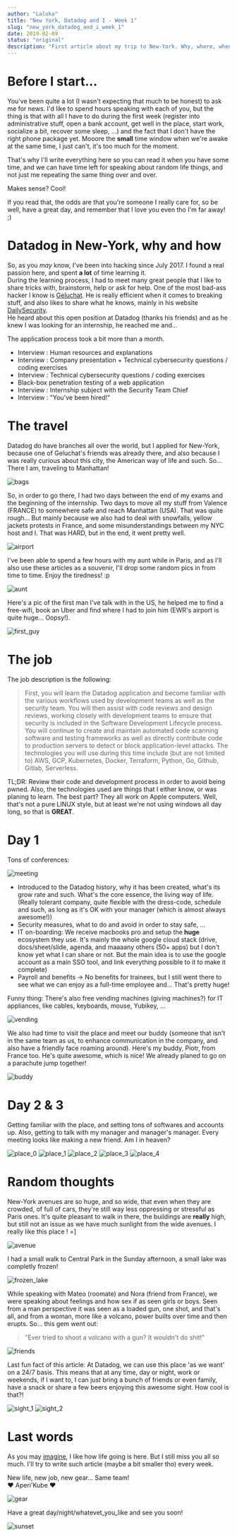 ```yaml
---
author: "Laluka"
title: "New York, Datadog and I - Week 1"
slug: "new_york_datadog_and_i_week_1"
date: 2019-02-09
status: "original"
description: "First article about my trip to New-York. Why, where, when, with whom, what surprised me, how it went... And pics!"
---
```


# Before I start...

You've been quite a lot (I wasn't expecting that much to be honest) to ask me for news. I'd like to spend hours speaking with each of you, but the thing is that with all I have to do during the first week (register into administrative stuff, open a bank account, get well in the place, start work, socialize a bit, recover some sleep, ...) and the fact that I don't have the right phone package yet. Mooore the __small__ time window when we're awake at the same time, I just can't, it's too much for the moment.

That's why I'll write everything here so you can read it when you have some time, and we can have time left for speaking about random life things, and not just me repeating the same thing over and over.

Makes sense? Cool!

If you read that, the odds are that you're someone I really care for, so be well, have a great day, and remember that I love you even tho I'm far away! ;)


# Datadog in New-York, why and how

So, as you _may_ know, I've been into hacking since July 2017. I found a real passion here, and spent __a lot__ of time learning it. \
During the learning process, I had to meet many great people that I like to share tricks with, brainstorm, help or ask for help. One of the most bad-ass hacker I know is [Geluchat](https://twitter.com/Geluchat). He is really efficient when it comes to breaking stuff, and also likes to share what he knows, mainly in his website [DailySecurity](https://www.dailysecurity.fr/). \
He heard about this open position at Datadog (thanks his friends) and as he knew I was looking for an internship, he reached me and...

The application process took a bit more than a month.

- Interview : Human resources and explanations
- Interview : Company presentation + Technical cybersecurity questions / coding exercises
- Interview : Technical cybersecurity questions / coding exercises
- Black-box penetration testing of a web application
- Interview : Internship subject with the Security Team Chief
- Interview : "You've been hired!"


# The travel

Datadog do have branches all over the world, but I applied for New-York, because one of Geluchat's friends was already there, and also because I was really curious about this city, the American way of life and such. So... There I am, traveling to Manhattan!

<img class="img_big" src="/travels/new_york_01/bags.jpg" alt="bags">

So, in order to go there, I had two days between the end of my exams and the beginning of the internship. Two days to move all my stuff from Valence (FRANCE) to somewhere safe and reach Manhattan (USA). That was quite rough... But mainly because we also had to deal with snowfalls, yellow jackets protests in France, and some misunderstandings between my NYC host and I. That was HARD, but in the end, it went pretty well.

<img class="img_big" src="/travels/new_york_01/airport.jpg" alt="airport">

I've been able to spend a few hours with my aunt while in Paris, and as I'll also use these articles as a souvenir, I'll drop some random pics in from time to time. Enjoy the tiredness! :p

<img class="img_big" src="/travels/new_york_01/aunt.jpg" alt="aunt">

Here's a pic of the first man I've talk with in the US, he helped me to find a free-wifi, book an Uber and find where I had to join him (EWR's airport is quite huge... Oopsy!).

<img class="img_big" src="/travels/new_york_01/first_guy.jpg" alt="first_guy">


# The job

The job description is the following:

 > First, you will learn the Datadog application and become familiar with the various workflows used by development
teams as well as the security team. You will then assist with code reviews and design reviews, working closely with
development teams to ensure that security is included in the Software Development Lifecycle process. You will
continue to create and maintain automated code scanning software and testing frameworks as well as directly
contribute code to production servers to detect or block application-level attacks. The technologies you will use during
this time include (but are not limited to) AWS, GCP, Kubernetes, Docker, Terraform, Python, Go, Github, Gitlab,
Serverless.


TL;DR: Review their code and development process in order to avoid being pwned. Also, the technologies used are things that I either know, or was planing to learn. The best part? They all work on Apple computers. Well, that's not a pure LINUX style, but at least we're not using windows all day long, so that is __GREAT__.


# Day 1

Tons of conferences:

<img class="img_big" src="/travels/new_york_01/meeting.jpg" alt="meeting">

- Introduced to the Datadog history, why it has been created, what's its grow rate and such. What's the core essence, the living way of life. (Really tolerant company, quite flexible with the dress-code, schedule and such, as long as it's OK with your manager (which is almost always awesome!))
- Security measures, what to do and avoid in order to stay safe, ...
- IT on-boarding: We receive macbooks pro and setup the __huge__ ecosystem they use. It's mainly the whole google cloud stack (drive, docs/sheet/slide, agenda, and maaaany others (50+ apps) but I don't know yet what I can share or not. But the main idea is to use the google account as a main SSO tool, and link everything possible to it to make it complete)
- Payroll and benefits -> No benefits for trainees, but I still went there to see what we can enjoy as a full-time employee and... That's pretty huge!

Funny thing: There's also free vending machines (giving machines?) for IT appliances, like cables, keyboards, mouse, Yubikey, ...

<img class="img_big" src="/travels/new_york_01/vending.jpg" alt="vending">

We also had time to visit the place and meet our buddy (someone that isn't in the same team as us, to enhance communication in the company, and also have a friendly face roaming around). Here's my buddy, Piotr, from France too. He's quite awesome, which is nice! We already planed to go on a parachute jump together!

<img class="img_big" src="/travels/new_york_01/buddy.jpg" alt="buddy">


# Day 2 & 3

Getting familiar with the place, and setting tons of softwares and accounts up. Also, getting to talk with my manager and manager's manager. Every meeting looks like making a new friend. Am I in heaven?

<img class="img_big" src="/travels/new_york_01/place_0.jpg" alt="place_0">
<img class="img_big" src="/travels/new_york_01/place_1.jpg" alt="place_1">
<img class="img_big" src="/travels/new_york_01/place_2.jpg" alt="place_2">
<img class="img_big" src="/travels/new_york_01/place_3.jpg" alt="place_3">
<img class="img_big" src="/travels/new_york_01/place_4.jpg" alt="place_4">



# Random thoughts

New-York avenues are so huge, and so wide, that even when they are crowded, of full of cars, they're still way less oppressing or stressful as Paris ones. It's quite pleasant to walk in there, the buildings are __really__ high, but still not an issue as we have much sunlight from the wide avenues. I really like this place ! =]

<img class="img_big" src="/travels/new_york_01/avenue.jpg" alt="avenue">


I had a small walk to Central Park in the Sunday afternoon, a small lake was completly frozen!

<img class="img_big" src="/travels/new_york_01/frozen_lake.jpg" alt="frozen_lake">


While speaking with Mateo (roomate) and Nora (friend from France), we were speaking about feelings and how sex if as seen girls or boys. Seen from a man perspective it was seen as a loaded gun, one shot, and that's all, and from a woman, more like a volcano, power builts over time and then erupts. So... this gem went out:

> "Ever tried to shoot a volcano with a gun? It wouldn't do shit!"

<img class="img_big" src="/travels/new_york_01/friends.jpg" alt="friends">


Last fun fact of this article: At Datadog, we can use this place 'as we want' on a 24/7 basis. This means that at any time, day or night, work or weekends, if I want to, I can just bring a bunch of friends or even family, have a snack or share a few beers enjoying this awesome sight. How cool is that?!

<img class="img_big" src="/travels/new_york_01/sight_1.jpg" alt="sight_1">
<img class="img_big" src="/travels/new_york_01/sight_2.jpg" alt="sight_2">


# Last words

As you may [imagine](https://www.youtube.com/watch?v=YkgkThdzX-8), I like how life going is here. But I still miss you all so much. I'll try to write such article (maybe a bit smaller tho) every week.

New life, new job, new gear... Same team! \
❤ Aperi'Kube ❤

<img class="img_big" src="/travels/new_york_01/gear.jpg" alt="gear">

Have a great day/night/whatevet_you_like and see you soon!

<img class="img_big" src="/travels/new_york_01/sunset.jpg" alt="sunset">
